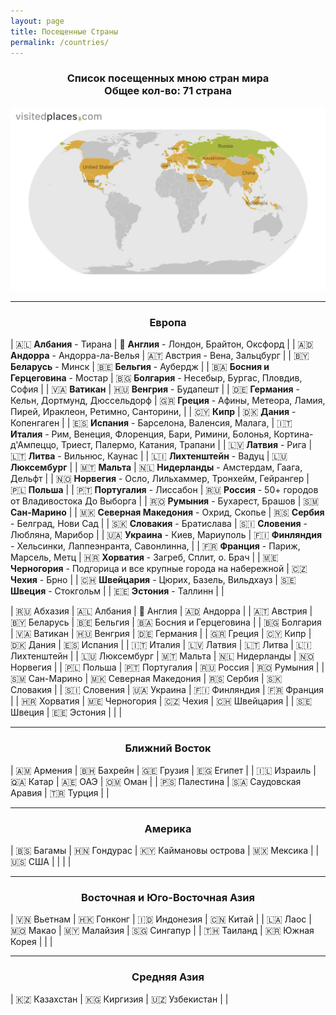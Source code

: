 ```yaml
---
layout: page
title: Посещенные Страны
permalink: /countries/
---
```


<div align="center">
<h3>Список посещенных мною стран мира<br>
Общее кол-во: 71 страна</h3>
</div>

![My Visited Countries](/pictures/myVisitedPlaces.webp)

---

<div align="center">
<h3>Европа</h3>
</div>

| 🇦🇱 **Албания** - Тирана                                       | 🏴󠁧󠁢󠁥󠁮󠁧󠁿 **Англия** - Лондон, Брайтон, Оксфорд                      |
| 🇦🇩 **Андорра** - Андорра-ла-Велья                             | 🇦🇹 Австрия - Вена, Зальцбург                                  |
| 🇧🇾 **Беларусь** - Минск                                       | 🇧🇪 **Бельгия** - Аубердж                                      |
| 🇧🇦 **Босния и Герцеговина** - Мостар                          | 🇧🇬 **Болгария** - Несебыр, Бургас, Пловдив, София             |
| 🇻🇦 **Ватикан**                                                | 🇭🇺 **Венгрия** - Будапешт                                     |
| 🇩🇪 **Германия** - Кельн, Дортмунд, Дюссельдорф                | 🇬🇷 **Греция** - Афины, Метеора, Ламия, Пирей, Ираклеон, Ретимно, Санторини,  |
| 🇨🇾 **Кипр**                                                   | 🇩🇰 **Дания** - Копенгаген                                     |
| 🇪🇸 **Испания** - Барселона, Валенсия, Малага,                 | 🇮🇹 **Италия** - Рим, Венеция, Флоренция, Бари, Римини, Болонья, Кортина-д'Ампеццо, Триест, Палермо, Катания, Трапани |
| 🇱🇻 **Латвия** - Рига                                          | 🇱🇹 **Литва** - Вильнюс, Каунас                                |
| 🇱🇮 **Лихтенштейн** - Вадуц                                    | 🇱🇺 **Люксембург**                                             |
| 🇲🇹 **Мальта**                                                 | 🇳🇱 **Нидерланды** - Амстердам, Гаага, Дельфт                  |
| 🇳🇴 **Норвегия** - Осло, Лильхаммер, Тронхейм, Гейрангер       | 🇵🇱 **Польша**                                                 |
| 🇵🇹 **Португалия** - Лиссабон                                  | 🇷🇺 **Россия** - 50+ городов от Владивостока До Выборга        |
| 🇷🇴 **Румыния** - Бухарест, Брашов                             | 🇸🇲 **Сан-Марино**                                             |
| 🇲🇰 **Северная Македония** - Охрид, Скопье                     | 🇷🇸 **Сербия** - Белград, Нови Сад                             |
| 🇸🇰 **Словакия** - Братислава                                  | 🇸🇮 **Словения** - Любляна, Марибор                            |
| 🇺🇦 **Украина** - Киев, Мариуполь                              | 🇫🇮 **Финляндия** - Хельсинки, Лаппеэнранта, Савонлинна,       |
| 🇫🇷 **Франция** - Париж, Марсель, Метц                         | 🇭🇷 **Хорватия** - Загреб, Сплит, о. Брач                      |
| 🇲🇪 **Черногория** - Подгорица и все крупные города на набережной | 🇨🇿 **Чехия** - Брно                                           |
| 🇨🇭 **Швейцария** - Цюрих, Базель, Вильдхауз                   | 🇸🇪 **Швеция** - Стокгольм                                     |
| 🇪🇪 **Эстония** - Таллинн                                      |                                                              |

| 🇷🇺 Абхазия    | 🇦🇱 Албания            | 🏴󠁧󠁢󠁥󠁮󠁧󠁿 Англия     | 🇦🇩 Андорра              |
| 🇦🇹 Австрия    | 🇧🇾 Беларусь           | 🇧🇪 Бельгия    | 🇧🇦 Босния и Герцеговина |
| 🇧🇬 Болгария   | 🇻🇦 Ватикан            | 🇭🇺 Венгрия    | 🇩🇪 Германия             |
| 🇬🇷 Греция     | 🇨🇾 Кипр               | 🇩🇰 Дания      | 🇪🇸 Испания              |
| 🇮🇹 Италия     | 🇱🇻 Латвия             | 🇱🇹 Литва      | 🇱🇮 Лихтенштейн          |
| 🇱🇺 Люксембург | 🇲🇹 Мальта             | 🇳🇱 Нидерланды | 🇳🇴 Норвегия             |
| 🇵🇱 Польша     | 🇵🇹 Португалия         | 🇷🇺 Россия     | 🇷🇴 Румыния              |
| 🇸🇲 Сан-Марино | 🇲🇰 Северная Македония | 🇷🇸 Сербия     | 🇸🇰 Словакия             |
| 🇸🇮 Словения   | 🇺🇦 Украина            | 🇫🇮 Финляндия  | 🇫🇷 Франция              |
| 🇭🇷 Хорватия   | 🇲🇪 Черногория         | 🇨🇿 Чехия      | 🇨🇭 Швейцария            |
| 🇸🇪 Швеция     | 🇪🇪 Эстония            |              |                         |

---

<div align="center">
<h3>Ближний Восток</h3>
</div>

| 🇦🇲 Армения   | 🇧🇭 Бахрейн           | 🇬🇪 Грузия | 🇪🇬 Египет |
| 🇮🇱 Израиль   | 🇶🇦 Катар             | 🇦🇪 ОАЭ    | 🇴🇲 Оман   |
| 🇵🇸 Палестина | 🇸🇦 Саудовская Аравия | 🇹🇷 Турция |           |

---

<div align="center">
<h3>Америка</h3>
</div>

| 🇧🇸 Багамы | 🇭🇳 Гондурас | 🇰🇾 Каймановы острова | 🇲🇽 Мексика |
| 🇺🇸 США    |             |                      |            |

---

<div align="center">
<h3>Восточная и Юго-Восточная Азия</h3>
</div>

| 🇻🇳 Вьетнам | 🇭🇰 Гонконг     | 🇮🇩 Индонезия | 🇨🇳 Китай    |
| 🇱🇦 Лаос    | 🇲🇴 Макао       | 🇲🇾 Малайзия  | 🇸🇬 Сингапур |
| 🇹🇭 Таиланд | 🇰🇷 Южная Корея |              |             |


---

<div align="center">
<h3>Средняя Азия</h3>
</div>

| 🇰🇿 Казахстан | 🇰🇬 Киргизия    | 🇺🇿 Узбекистан | |

<!-- Генератор карты посещенных стран-->
<!-- https://visitedplaces.com/world/?map=world&projection=geoNaturalEarth1&theme=light-yellow&water=1&graticule=0&names=1&duration=2000&placeduration=100&slider=0&autoplay=0&autozoom=none&autostep=0&home=RU&places=~AL_AD_AM_AT_BY_BE_BA_BG_HR_CY_CZ_DK_EE_FI_FR_GE_DE_GR_HU_IT_KZ_LV_LI_LT_LU_MT_ME_NL_MK_NO_PL_PT_RO_SM_RS_SK_SI_ES_SE_CH_TR_UA_GB_VA_BS_KY_HN_MX_US_EG_BH_CN_HK_IL_KG_LA_MO_MY_OM_PS_QA_SA_SG_KR_TH_AE_UZ_VN_RU_ID -->